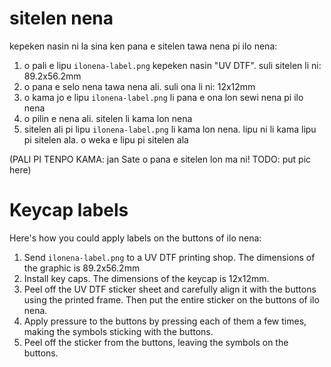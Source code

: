 # sitelen nena

kepeken nasin ni la sina ken pana e sitelen tawa nena pi ilo nena:

1. o pali e lipu `ilonena-label.png` kepeken nasin "UV DTF". suli sitelen li ni: 89.2x56.2mm
2. o pana e selo nena tawa nena ali. suli ona li ni: 12x12mm
3. o kama jo e lipu `ilonena-label.png` li pana e ona lon sewi nena pi ilo nena
4. o pilin e nena ali. sitelen li kama lon nena
5. sitelen ali pi lipu `ilonena-label.png` li kama lon nena. lipu ni li kama lipu pi sitelen ala. o weka e lipu pi sitelen ala

(PALI PI TENPO KAMA: jan Sate o pana e sitelen lon ma ni! TODO: put pic here)

# Keycap labels

Here's how you could apply labels on the buttons of ilo nena:

1. Send `ilonena-label.png` to a UV DTF printing shop. The dimensions of the graphic is 89.2x56.2mm
2. Install key caps. The dimensions of the keycap is 12x12mm.
3. Peel off the UV DTF sticker sheet and carefully align it with the buttons using the printed frame. Then put the entire sticker on the buttons of ilo nena.
4. Apply pressure to the buttons by pressing each of them a few times, making the symbols sticking with the buttons.
5. Peel off the sticker from the buttons, leaving the symbols on the buttons.
